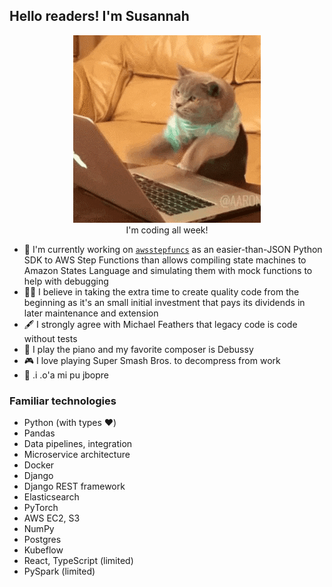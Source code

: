 ## Hello readers! I'm Susannah

<p align="center">
  <img src="assets/coding_cat.gif"><br />
  I'm coding all week!
</p>

- 🔭 I'm currently working on [`awsstepfuncs`](https://github.com/suzil/awsstepfuncs) as an easier-than-JSON Python SDK to AWS Step Functions than allows compiling state machines to Amazon States Language and simulating them with mock functions to help with debugging
- 👩‍💻 I believe in taking the extra time to create quality code from the beginning as it's an small initial investment that pays its dividends in later maintenance and extension
- 🖋️ I strongly agree with Michael Feathers that legacy code is code without tests
- 🎹 I play the piano and my favorite composer is Debussy
- 🎮 I love playing Super Smash Bros. to decompress from work
- 🤖 .i .o'a mi pu jbopre

### Familiar technologies

- Python (with types ♥️)
- Pandas
- Data pipelines, integration
- Microservice architecture
- Docker
- Django
- Django REST framework
- Elasticsearch
- PyTorch
- AWS EC2, S3
- NumPy
- Postgres
- Kubeflow
- React, TypeScript (limited)
- PySpark (limited)
